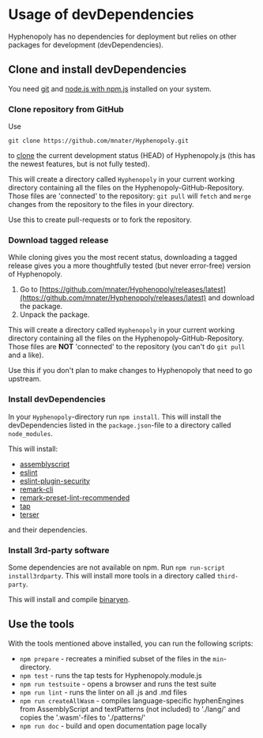 # Usage of devDependencies
Hyphenopoly has no dependencies for deployment but relies on other packages for development (devDependencies).

## Clone and install devDependencies

You need [git](https://git-scm.com/downloads) and [node.js with npm.js](https://nodejs.org/) installed on your system.

### Clone repository from GitHub
Use

`git clone https://github.com/mnater/Hyphenopoly.git`

to [clone](https://git-scm.com/docs/git-clone) the current development status (HEAD) of Hyphenopoly.js (this has the newest features, but is not fully tested).

This will create a directory called `Hyphenopoly` in your current working directory containing all the files on the Hyphenopoly-GitHub-Repository. Those files are 'connected' to the repository: `git pull` will `fetch` and `merge` changes from the repository to the files in your directory.

Use this to create pull-requests or to fork the repository.

### Download tagged release

While cloning gives you the most recent status, downloading a tagged release gives you a more thoughtfully tested (but never error-free) version of Hyphenopoly.

1.  Go to [https://github.com/mnater/Hyphenopoly/releases/latest](https://github.com/mnater/Hyphenopoly/releases/latest) and download the package.
2.  Unpack the package.

This will create a directory called `Hyphenopoly` in your current working directory containing all the files on the Hyphenopoly-GitHub-Repository. Those files are __NOT__ 'connected' to the repository (you can't do `git pull` and a like).

Use this if you don't plan to make changes to Hyphenopoly that need to go upstream.

### Install devDependencies
In your `Hyphenopoly`-directory run `npm install`. This will install the devDependencies listed in the `package.json`-file to a directory called `node_modules`.

This will install:
*   [assemblyscript](https://github.com/AssemblyScript)
*   [eslint](https://eslint.org)
*   [eslint-plugin-security](https://github.com/nodesecurity/eslint-plugin-security)
*   [remark-cli](https://www.npmjs.com/package/remark-cli)
*   [remark-preset-lint-recommended](https://github.com/remarkjs/remark-lint/tree/master/packages/remark-preset-lint-recommended)
*   [tap](https://www.npmjs.com/package/tap)
*   [terser](https://github.com/fabiosantoscode/terser)

and their dependencies.

### Install 3rd-party software
Some dependencies are not available on npm. Run `npm run-script install3rdparty`. This will install more tools in a directory called `third-party`.

This will install and compile [binaryen](https://github.com/WebAssembly/binaryen).

## Use the tools
With the tools mentioned above installed, you can run the following scripts:

*   `npm prepare` - recreates a minified subset of the files in the `min`-directory.
*   `npm test` - runs the tap tests for Hyphenopoly.module.js
*   `npm run testsuite` - opens a browser and runs the test suite
*   `npm run lint` - runs the linter on all .js and .md files
*   `npm run createAllWasm` - compiles language-specific hyphenEngines from AssemblyScript and textPatterns (not included) to './lang/' and copies the '.wasm'-files to './patterns/'
*   `npm run doc` - build and open documentation page locally
